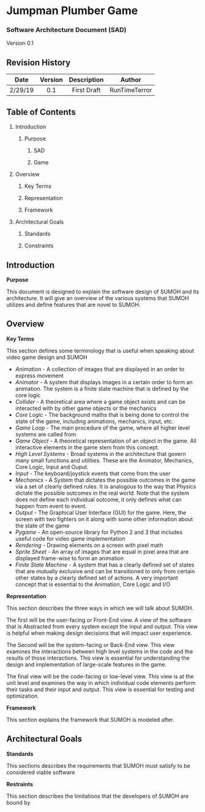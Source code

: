 # Jumpman Plumber Game

### Software Architecture Document (SAD)
Version 0.1 

## Revision History

| Date    | Version   | Description   | Author   |
|:-------:|:---------:|:-------------:|:-------------:|
| 2/29/19 | 0.1       | First Draft   |  RunTimeTerror |

## Table of Contents

1. Introduction
    
    1. Purpose

        1. SAD

        2. Game

2. Overview
    
    1. Key Terms

    2. Representation
    
    3. Framework

3. Architectural Goals

    1. Standards
       
    2. Constraints
    
    
## Introduction

**Purpose**


This document is designed to explain the software design of SUMOH
and its architecture. It will give an overview of the various systems
that SUMOH utilizes and define features that are novel to SUMOH. 

## Overview

**Key Terms**

This section defines some terminology that is useful when speaking
about video game design and SUMOH

- *Animation* - A collection of images that are displayed in an order to 
express movement
- *Animator* - A system that displays images in a certain order to 
form an animation. The system is a finite state machine that is defined by the
core logic
- *Collider* - A theoretical area where a game object exists and can
be interacted with by other game objects or the mechanics
- *Core Logic* - The background maths that is being done to control
the state of the game, including animations, mechanics, input, etc.
- *Game Loop* - The main procedure of the game, where all higher level
systems are called from
- *Game Object* - A theoretical representation of an object in the game.
All interactive elements in the game stem from this concept.
- *High Level Systems* - Broad systems in the architecture that govern many
small functions and utilities. These are the Animator, Mechanics, Core Logic, Input and Ouput.
- *Input* - The keyboard/joystick events that come from the user
- *Mechanics* - A System that dictates the possible outcomes in the game via a set of clearly defined rules.
It is analogous to the way that Physics dictate the possible outcomes in the 
real world. Note that the system does not define each individual outcome,
it only defines what can happen from event to event.
- *Output* - The Graphical User Interface (GUI) for the game. Here, the screen with
two fighters on it along with some other information about the state of the game
- *Pygame* - An open-source library for Python 2 and 3 that includes useful
code for video game implementation
- *Rendering* - Drawing elements on a screen with pixel math
- *Sprite Sheet* - An array of images that are equal in pixel area
that are displayed frame-wise to form an animation
- *Finite State Machine* - A system that has a clearly defined set of
states that are mutually exclusive and can be transitioned to only from 
certain other states by a clearly defined set of actions. A very important
concept that is essential to the Animation, Core Logic and I/O 


**Representation**

This section describes the three ways in which we will talk about SUMOH.


The first will be the user-facing or Front-End view. A view of the software
that is Abstracted from every system except the input and output. This view
is helpful when making design decisions that will impact user experience.


The Second will be the system-facing or Back-End view. This view examines
the interactions between high level systems in the code and the results of 
those interactions. This view is essential for understanding the design and implementation
of large-scale features in the game.

The final view will be the code-facing or low-level view. This view is at the unit level
and examines the way in which individual code elements perform their tasks and their input and
output. This view is essential for testing and optimization.

**Framework**

This section explains the framework that SUMOH is modeled after.

## Architectural Goals

**Standards**

This sections describes the requirements that SUMOH must satisfy to be considered viable
software

**Restraints**

This section describes the limitations that the developers of SUMOH are bound by 

